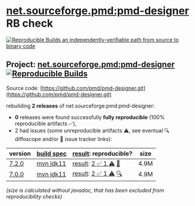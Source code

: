 [net.sourceforge.pmd:pmd-designer](https://central.sonatype.com/artifact/net.sourceforge.pmd/pmd-designer/versions) RB check
=======

[![Reproducible Builds](https://reproducible-builds.org/images/logos/rb.svg) an independently-verifiable path from source to binary code](https://reproducible-builds.org/)

## Project: [net.sourceforge.pmd:pmd-designer](https://central.sonatype.com/artifact/net.sourceforge.pmd/pmd-designer/versions) [![Reproducible Builds](https://img.shields.io/endpoint?url=https://raw.githubusercontent.com/jvm-repo-rebuild/reproducible-central/master/content/net/sourceforge/pmd/pmd-designer/badge.json)](https://github.com/jvm-repo-rebuild/reproducible-central/blob/master/content/net/sourceforge/pmd/pmd-designer/README.md)

Source code: [https://github.com/pmd/pmd-designer.git](https://github.com/pmd/pmd-designer.git)

rebuilding **2 releases** of net.sourceforge.pmd:pmd-designer:
- **0** releases were found successfully **fully reproducible** (100% reproducible artifacts :white_check_mark:),
- 2 had issues (some unreproducible artifacts :warning:, see eventual :mag: diffoscope and/or :memo: issue tracker links):

| version | [build spec](/BUILDSPEC.md) | [result](https://reproducible-builds.org/docs/jvm/): reproducible? | size |
| -- | --------- | ------ | -- |
| [7.2.0](https://central.sonatype.com/artifact/net.sourceforge.pmd/pmd-designer/7.2.0/pom) | [mvn jdk11](pmd-designer-7.2.0.buildspec) | [result](pmd-designer-7.2.0.buildinfo): [2 :white_check_mark:  1 :warning:](pmd-designer-7.2.0.buildcompare) [:memo:](https://github.com/pmd/pmd-designer/commit/1548f5f27ba2981b890827fecbd0612fa70a0362) | 4.9M |
| [7.0.0](https://central.sonatype.com/artifact/net.sourceforge.pmd/pmd-designer/7.0.0/pom) | [mvn jdk11](pmd-designer-7.0.0.buildspec) | [result](pmd-designer-7.0.0.buildinfo): [2 :white_check_mark:  1 :warning:](pmd-designer-7.0.0.buildcompare) [:mag:](pmd-designer-7.0.0.diffoscope) | 4.9M |

<i>(size is calculated without javadoc, that has been excluded from reproducibility checks)</i>
